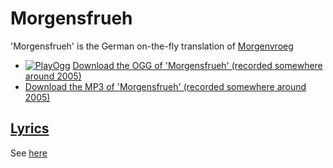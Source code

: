 # Morgensfrueh

'Morgensfrueh' is the German on-the-fly translation of [Morgenvroeg](26_morgenvroeg.md)

* [![PlayOgg](http://static.fsf.org/playogg/Play_ogg_80x15.png "I support PlayOgg!")](http://playogg.org) [Download the OGG of 'Morgensfrueh' (recorded somewhere around 2005)](http://www.richelbilderbeek.nl/CD04_09MorgensFrueh.ogg)
* [Download the MP3 of 'Morgensfrueh' (recorded somewhere around 2005)](http://www.richelbilderbeek.nl/CD04_09Morgensfrueh.mp3)

## [Lyrics](34_morgensfrueh.txt)

See [here](34_morgensfrueh.txt)

